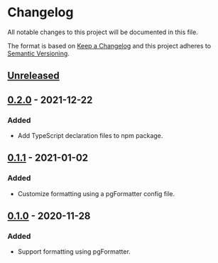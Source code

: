 # Changelog

All notable changes to this project will be documented in this file.

The format is based on [Keep a Changelog](http://keepachangelog.com/en/1.0.0/) and this project adheres to [Semantic Versioning](http://semver.org/spec/v2.0.0.html).

## [Unreleased]

## [0.2.0] - 2021-12-22

### Added

- Add TypeScript declaration files to npm package.

## [0.1.1] - 2021-01-02

### Added

- Customize formatting using a pgFormatter config file.

## [0.1.0] - 2020-11-28

### Added

- Support formatting using pgFormatter.

[unreleased]: https://github.com/frigus02/typescript-sql-tagged-template-plugin/compare/v0.2.0...HEAD
[0.2.0]: https://github.com/frigus02/typescript-sql-tagged-template-plugin/compare/v0.1.1...v0.2.0
[0.1.1]: https://github.com/frigus02/typescript-sql-tagged-template-plugin/compare/v0.1.0...v0.1.1
[0.1.0]: https://github.com/frigus02/typescript-sql-tagged-template-plugin/compare/v0.0.16...v0.1.0
